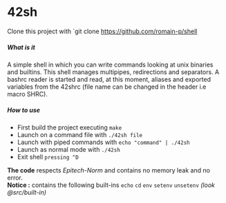 # 42sh
Clone this project with `git clone https://github.com/romain-p/shell
##### What is it
A simple shell in which you can write commands looking at unix binaries and builtins.
This shell manages multipipes, redirections and separators. A bashrc reader is started and read, at this moment, aliases and exported variables from the 42shrc (file name can be changed in the header i.e macro SHRC).
##### How to use
* First build the project executing `make`
* Launch on a command file with `./42sh file`
* Launch with piped commands with  `echo "command" | ./42sh`
* Launch as normal mode with `./42sh`
* Exit shell `pressing ^D`

**The code** respects *Epitech-Norm* and contains no memory leak and no error.  
**Notice :** contains the following built-ins `echo` `cd` `env` `setenv` `unsetenv` *(look @src/built-in)*